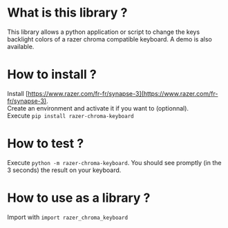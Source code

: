 # What is this library ?

This library allows a python application or script to change the keys backlight colors of a razer chroma compatible keyboard.
A demo is also available.

# How to install ?

Install [https://www.razer.com/fr-fr/synapse-3](https://www.razer.com/fr-fr/synapse-3). <br/>
Create an environment and activate it if you want to (optionnal). <br/>
Execute ```pip install razer-chroma-keyboard```

# How to test ?

Execute ```python -m razer-chroma-keyboard```. You should see promptly (in the 3 seconds) the result on your keyboard.

# How to use as a library ?
Import with ```import razer_chroma_keyboard```